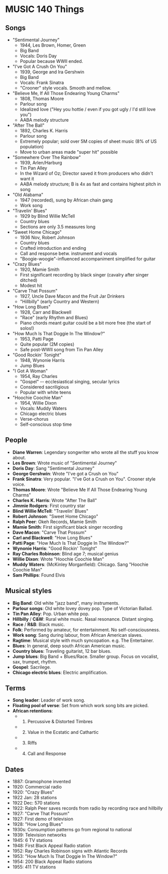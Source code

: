 # MUSIC 140 Things

## Songs

- "Sentimental Journey"
  - 1944, Les Brown, Homer, Green
  - Big Band
  - Vocals: Doris Day
  - Popular because WWII ended.
- "I've Got A Crush On You"
  - 1939, George and Ira Gershwin
  - Big Band
  - Vocals: Frank Sinatra
  - "Crooner" style vocals. Smooth and mellow.
- "Believe Me, If All Those Endearing Young Charms"
  - 1808, Thomas Moore
  - Parlour song
  - Idealized love ("Hey you hottie / even if you got ugly / I'd still love you")
  - AABA melody structure
- "After The Ball"
  - 1892, Charles K. Harris
  - Parlour song
  - Extremely popular; sold over 5M copies of sheet music (8% of US population)
  - Move to urban areas made "super hit" possible
- "Somewhere Over The Rainbow"
  - 1939, Arlen/Harburg
  - Tin Pan Alley
  - In the Wizard of Oz; Director saved it from producers who didn't want it
  - AABA melody structure; B is 4x as fast and contains highest pitch in song
- "Old Alabama"
  - 1947 (recorded), sung by African chain gang
  - Work song
- "Travelin' Blues"
  - 1929 by Blind Willie McTell
  - Country blues
  - Sections are only 3.5 measures long
- "Sweet Home Chicago"
  - 1936 Nov, Robert Johnson
  - Country blues
  - Crafted introduction and ending
  - Call and response betw. instrument and vocals
  - "Boogie-woogie"-influenced accompaniment simplified for guitar
- "Crazy Blues"
  - 1920, Mamie Smith
  - First significant recording by black singer (cavalry after singer ditched)
  - Modest hit
- "Carve That Possum"
  - 1927, Uncle Dave Macon and the Fruit Jar Drinkers
  - "Hillbilly" (early Country and Western)
- "How Long Blues"
  - 1928, Carr and Blackwell
  - "Race" (early Rhythm and Blues)
  - Piano chords meant guitar could be a bit more free (the start of solos!)
- "How Much Is That Doggie In The Window?"
  - 1953, Patti Page
  - Quite popular (2M copies)
  - Safe post-WWII song from Tin Pan Alley
- "Good Rockin' Tonight"
  - 1948, Wynonie Harris
  - Jump Blues
- "I Got A Woman"
  - 1954, Ray Charles
  - "Gospel" -- ecclesiastical singing, secular lyrics
  - Considered sacriligious
  - Popular with white teens
- "Hoochie Coochie Man"
  - 1954, Willie Dixon
  - Vocals: Muddy Waters
  - Chicago electric blues
  - Verse-chorus
  - Self-conscious stop time

## People

- **Diane Warren**: Legendary songwriter who wrote all the stuff you know about.
- **Les Brown**: Wrote music of "Sentimental Journey"
- **Doris Day**: Sang "Sentimental Journey"
- **George Gershwin**: Wrote "I've got a Crush on You"
- **Frank Sinatra**: Very popular. "I've Got a Crush on You". Crooner style voice.
- **Thomas Moore**: Wrote "Believe Me If All Those Endearing Young Charms"
- **Charles K. Harris**: Wrote "After The Ball"
- **Jimmie Rodgers**: First country star
- **Blind Willie McTell**: "Travelin' Blues"
- **Robert Johnson**: "Sweet Home Chicago"
- **Ralph Peer**: Okeh Records, Mamie Smith
- **Mamie Smith**: First significant black singer recording
- **Dave Macon**: "Carve That Possum"
- **Carl and Blackwell**: "How Long Blues"
- **Patti Page**: "How Much Is That Doggie In The Window?"
- **Wynonie Harris**: "Good Rockin' Tonight"
- **Ray Charles Robinson**: Blind age 7; musical genius
- **Willie Dixon**: Wrote "Hoochie Coochie Man"
- **Muddy Waters**: (McKinley Morganfield): Chicago. Sang "Hoochie Coochie Man"
- **Sam Phillips**: Found Elvis

## Musical styles

- **Big Band**: Old white "jazz band", many instruments.
- **Parlour songs**: Old white lovey dovey pop. Type of Victorian Ballad.
- **Tin Pan Alley**: Pop. Urban white pop.
- **Hillbilly** / **C&W**: Rural white music. Nasal resonance. Distant singing.
- **Race** / **R&B**: Black music.
- **Folk**: Performed by amateur, for entertainment. No self-consciousness.
- **Work song**: Sang during labour, from African American slaves.
- **Ragtime**: Musical style with much syncopation. e.g. The Entertainer.
- **Blues**: In general, deep south African American music.
- **Country blues**: Traveling guitarist, 12 bar blues.
- **Jump blues**: Big Band + Blues/Race. Smaller group. Focus on vocalist, sax, trumpet, rhythm.
- **Gospel**: Sacrilege.
- **Chicago electric blues**: Electric amplification.

## Terms

- **Song leader**: Leader of work song.
- **Floating pool of verse**: Set from which work song bits are picked.
- **African retentions**:
  - 1. Percussive & Distorted Timbres
  - 2. Value in the Ecstatic and Cathartic
  - 3. Riffs
  - 4. Call and Response

## Dates

- 1887: Gramophone invented
- 1920: Commercial radio
- 1920: "Crazy Blues"
- 1922 Jan: 28 stations
- 1922 Dec: 570 stations
- 1922: Ralph Peer saves records from radio by recording race and hillbilly
- 1927: "Carve That Possum"
- 1927: First demo of television
- 1928: "How Long Blues"
- 1930s: Consumption patterns go from regional to national
- 1939: Television networks
- 1945: 6 TV stations
- 1948: First Black Appeal Radio station
- 1952: Ray Charles Robinson signs with Atlantic Records
- 1953: "How Much Is That Doggie In The Window?"
- 1954: 200 Black Appeal Radio stations
- 1955: 411 TV stations
